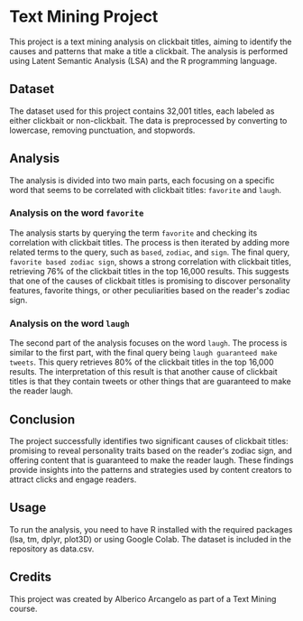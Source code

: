 # Text Mining Project
This project is a text mining analysis on clickbait titles, aiming to identify the causes and patterns that make a title a clickbait. The analysis is performed using Latent Semantic Analysis (LSA) and the R programming language.

## Dataset

The dataset used for this project contains 32,001 titles, each labeled as either clickbait or non-clickbait. The data is preprocessed by converting to lowercase, removing punctuation, and stopwords.

## Analysis

The analysis is divided into two main parts, each focusing on a specific word that seems to be correlated with clickbait titles: `favorite` and `laugh`.

### Analysis on the word `favorite`

The analysis starts by querying the term `favorite` and checking its correlation with clickbait titles. The process is then iterated by adding more related terms to the query, such as `based`, `zodiac`, and `sign`. The final query, `favorite based zodiac sign`, shows a strong correlation with clickbait titles, retrieving 76% of the clickbait titles in the top 16,000 results.
This suggests that one of the causes of clickbait titles is promising to discover personality features, favorite things, or other peculiarities based on the reader's zodiac sign.

### Analysis on the word `laugh`

The second part of the analysis focuses on the word `laugh`. The process is similar to the first part, with the final query being `laugh guaranteed make tweets`. This query retrieves 80% of the clickbait titles in the top 16,000 results.
The interpretation of this result is that another cause of clickbait titles is that they contain tweets or other things that are guaranteed to make the reader laugh.

## Conclusion
The project successfully identifies two significant causes of clickbait titles: promising to reveal personality traits based on the reader's zodiac sign, and offering content that is guaranteed to make the reader laugh. These findings provide insights into the patterns and strategies used by content creators to attract clicks and engage readers.

## Usage

To run the analysis, you need to have R installed with the required packages (lsa, tm, dplyr, plot3D) or using Google Colab. The dataset is included in the repository as data.csv.

## Credits

This project was created by Alberico Arcangelo as part of a Text Mining course.
